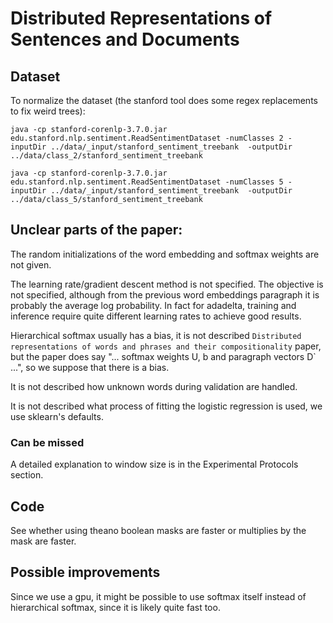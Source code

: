 # Distributed Representations of Sentences and Documents
## Dataset
To normalize the dataset (the stanford tool does some regex replacements to fix weird trees):

    java -cp stanford-corenlp-3.7.0.jar edu.stanford.nlp.sentiment.ReadSentimentDataset -numClasses 2 -inputDir ../data/_input/stanford_sentiment_treebank  -outputDir ../data/class_2/stanford_sentiment_treebank

    java -cp stanford-corenlp-3.7.0.jar edu.stanford.nlp.sentiment.ReadSentimentDataset -numClasses 5 -inputDir ../data/_input/stanford_sentiment_treebank  -outputDir ../data/class_5/stanford_sentiment_treebank

## Unclear parts of the paper:
The random initializations of the word embedding and softmax weights are not given.

The learning rate/gradient descent method is not specified. The objective is not specified, although from the previous word embeddings paragraph it is probably the average log probability. In fact for adadelta, training and inference require quite different learning rates to achieve good results.

Hierarchical softmax usually has a bias, it is not described `Distributed representations of words and phrases and their compositionality` paper, but the paper does say "... softmax weights U, b and paragraph vectors D` ...", so we suppose that there is a bias.

It is not described how unknown words during validation are handled.

It is not described what process of fitting the logistic regression is used, we use sklearn's defaults.

### Can be missed
A detailed explanation to window size is in the Experimental Protocols section.

## Code
See whether using theano boolean masks are faster or multiplies by the mask are faster.

## Possible improvements
Since we use a gpu, it might be possible to use softmax itself instead of hierarchical softmax, since it is likely quite fast too.
